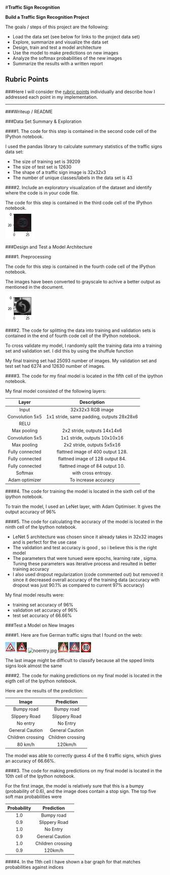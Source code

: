 #**Traffic Sign Recognition** 

**Build a Traffic Sign Recognition Project**

The goals / steps of this project are the following:
* Load the data set (see below for links to the project data set)
* Explore, summarize and visualize the data set
* Design, train and test a model architecture
* Use the model to make predictions on new images
* Analyze the softmax probabilities of the new images
* Summarize the results with a written report


## Rubric Points
###Here I will consider the [rubric points](https://review.udacity.com/#!/rubrics/481/view) individually and describe how I addressed each point in my implementation.  

---
###Writeup / README


###Data Set Summary & Exploration

####1. The code for this step is contained in the second code cell of the IPython notebook.  

I used the pandas library to calculate summary statistics of the traffic
signs data set:

* The size of training set is 39209
* The size of test set is 12630
* The shape of a traffic sign image is 32x32x3
* The number of unique classes/labels in the data set is 43

####2. Include an exploratory visualization of the dataset and identify where the code is in your code file.

The code for this step is contained in the third code cell of the IPython notebook.  
![80 limit](road_narrows.png)


###Design and Test a Model Architecture

####1. Preprocessing

The code for this step is contained in the fourth code cell of the IPython notebook.

The images have been converted to grayscale to achive a better output as mentioned in the document.

![grayscaled image](grayscale.png)


####2. The code for splitting the data into training and validation sets is contained in the end of fourth code cell of the IPython notebook.  

To cross validate my model, I randomly split the training data into a training set and validation set. I did this by using the shuffule function

My final training set had 25093 number of images. My validation set and test set had 6274 and 12630 number of images.


####3. The code for my final model is located in the fifth cell of the ipython notebook. 

My final model consisted of the following layers:

| Layer         		|     Description	        					| 
|:---------------------:|:---------------------------------------------:| 
| Input         		| 32x32x3 RGB image   							| 
| Convolution 5x5     	| 1x1 stride, same padding, outputs 28x28x6 	|
| RELU					|												|
| Max pooling	      	| 2x2 stride,  outputs 14x14x6 				|
| Convolution 5x5	    | 1x1 stride, outputs 10x10x16      									|
| Max pooling	      	| 2x2 stride,  outputs 5x5x16 				|
| Fully connected		| flattned image of 400 output 128.        									|
| Fully connected		| flattned image of 128 output 84.        									|
| Fully connected		| flattned image of 84 output 10.        									|
| Softmax				| with cross entropy.        									|
|Adam optimizer						| To increase accuracy												
####4. The code for training the model is located in the sixth cell of the ipython notebook. 

To train the model, I used an LeNet layer, with Adam Optimiser. It gives the output accuracy of 96%

####5.  The code for calculating the accuracy of the model is located in the ninth cell of the Ipython notebook.
* LeNet 5 architecture was chosen since it already takes in 32x32 images and is perfect for the use case
* The validation and test accuracy is good , so i believe this is the right model
* The parameters that were tunued were epochs, learning rate , sigma. Tuning these parameters was iterative process and resulted in better training accuracy
* I also used dropout regularization (code commented out) but removed it since it decreased overall accuracy of the training data (accuracy with dropout was just 90.1% as compared to current 97% accuracy)

My final model results were:
* training set accuracy of 96%
* validation set accuracy of 96% 
* test set accuracy of 66.66%

###Test a Model on New Images

####1. Here are five German traffic signs that I found on the web:

![road.jpg](road.jpg) 
![slippery.jpg](slippery.jpg) 
![noentry.jpg](noentry.jpg) 
![gc.jpg](gc.jpg)
![children.jpg](children.jpg) 
![80.jpg](80.jpg)

The last image might be difficult to classify because all the spped limits signs look almost the same

####2. The code for making predictions on my final model is located in the eigth cell of the Ipython notebook.

Here are the results of the prediction:

| Image			        |     Prediction	        					| 
|:---------------------:|:---------------------------------------------:| 
| Bumpy road      		| Bumpy road   									| 
| Slippery Road			| Slippery Road      							|
| No entry     			| No Entry 										|
| General Caution					| General Caution											|
| Children crossing			| Children crossing      							|
| 80 km/h	      		| 120km/h					 				|

The model was able to correctly guess 4 of the 6 traffic signs, which gives an accuracy of 66.66%.

####3. The code for making predictions on my final model is located in the 10th cell of the Ipython notebook.

For the first image, the model is relatively sure that this is a bumpy (probability of 0.6), and the image does contain a stop sign. The top five soft max probabilities were

| Probability         	|     Prediction	        					| 
|:---------------------:|:---------------------------------------------:| 
| 1.0      		| Bumpy road   									| 
| 0.9			| Slippery Road      							|
| 1.0     			| No Entry 										|
| 0.9					| General Caution											|
| 1.0			| Children crossing      							|
| 0.9	      		| 120km/h					 				|


####4. In the 11th cell I have shown a bar graph for that matches probabilities against indices